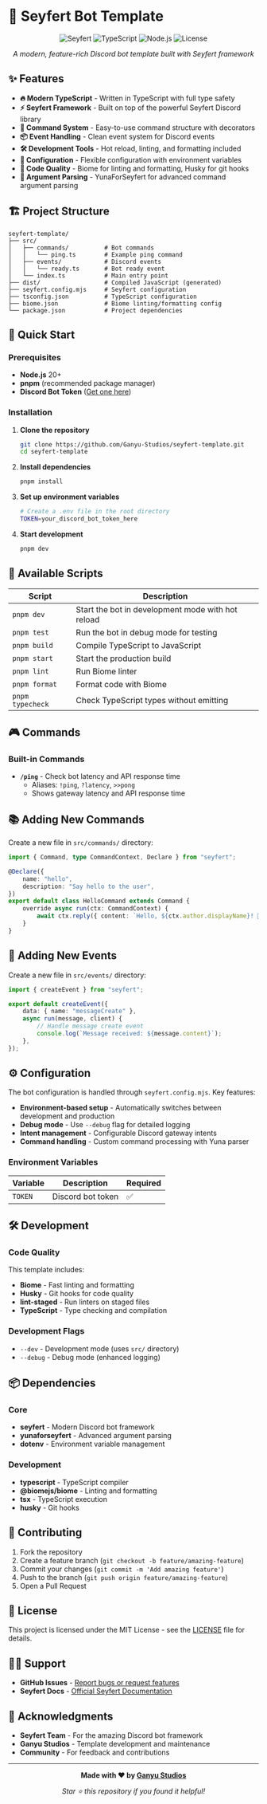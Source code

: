 # 🚀 Seyfert Bot Template

<div align="center">

![Seyfert](https://img.shields.io/badge/Seyfert-v2.x-blue?style=for-the-badge&logo=discord)
![TypeScript](https://img.shields.io/badge/TypeScript-5.8+-blue?style=for-the-badge&logo=typescript)
![Node.js](https://img.shields.io/badge/Node.js-20+-green?style=for-the-badge&logo=node.js)
![License](https://img.shields.io/badge/License-MIT-yellow?style=for-the-badge)

*A modern, feature-rich Discord bot template built with Seyfert framework*

</div>

## ✨ Features

- **🔥 Modern TypeScript** - Written in TypeScript with full type safety
- **⚡ Seyfert Framework** - Built on top of the powerful Seyfert Discord library
- **🎯 Command System** - Easy-to-use command structure with decorators
- **📦 Event Handling** - Clean event system for Discord events
- **🛠️ Development Tools** - Hot reload, linting, and formatting included
- **🔧 Configuration** - Flexible configuration with environment variables
- **📝 Code Quality** - Biome for linting and formatting, Husky for git hooks
- **🎨 Argument Parsing** - YunaForSeyfert for advanced command argument parsing

## 🏗️ Project Structure

```
seyfert-template/
├── src/
│   ├── commands/          # Bot commands
│   │   └── ping.ts        # Example ping command
│   ├── events/            # Discord events
│   │   └── ready.ts       # Bot ready event
│   └── index.ts           # Main entry point
├── dist/                  # Compiled JavaScript (generated)
├── seyfert.config.mjs     # Seyfert configuration
├── tsconfig.json          # TypeScript configuration
├── biome.json             # Biome linting/formatting config
└── package.json           # Project dependencies
```

## 🚀 Quick Start

### Prerequisites

- **Node.js** 20+ 
- **pnpm** (recommended package manager)
- **Discord Bot Token** ([Get one here](https://discord.com/developers/applications))

### Installation

1. **Clone the repository**
   ```bash
   git clone https://github.com/Ganyu-Studios/seyfert-template.git
   cd seyfert-template
   ```

2. **Install dependencies**
   ```bash
   pnpm install
   ```

3. **Set up environment variables**
   ```bash
   # Create a .env file in the root directory
   TOKEN=your_discord_bot_token_here
   ```

4. **Start development**
   ```bash
   pnpm dev
   ```

## 🔧 Available Scripts

| Script | Description |
|--------|-------------|
| `pnpm dev` | Start the bot in development mode with hot reload |
| `pnpm test` | Run the bot in debug mode for testing |
| `pnpm build` | Compile TypeScript to JavaScript |
| `pnpm start` | Start the production build |
| `pnpm lint` | Run Biome linter |
| `pnpm format` | Format code with Biome |
| `pnpm typecheck` | Check TypeScript types without emitting |

## 🎮 Commands

### Built-in Commands

- **`/ping`** - Check bot latency and API response time
  - Aliases: `!ping`, `?latency`, `>>pong`
  - Shows gateway latency and API response time

## 📚 Adding New Commands

Create a new file in `src/commands/` directory:

```typescript
import { Command, type CommandContext, Declare } from "seyfert";

@Declare({
    name: "hello",
    description: "Say hello to the user",
})
export default class HelloCommand extends Command {
    override async run(ctx: CommandContext) {
        await ctx.reply({ content: `Hello, ${ctx.author.displayName}! 👋` });
    }
}
```

## 🎯 Adding New Events

Create a new file in `src/events/` directory:

```typescript
import { createEvent } from "seyfert";

export default createEvent({
    data: { name: "messageCreate" },
    async run(message, client) {
        // Handle message create event
        console.log(`Message received: ${message.content}`);
    },
});
```

## ⚙️ Configuration

The bot configuration is handled through `seyfert.config.mjs`. Key features:

- **Environment-based setup** - Automatically switches between development and production
- **Debug mode** - Use `--debug` flag for detailed logging
- **Intent management** - Configurable Discord gateway intents
- **Command handling** - Custom command processing with Yuna parser

### Environment Variables

| Variable | Description | Required |
|----------|-------------|----------|
| `TOKEN` | Discord bot token | ✅ |

## 🛠️ Development

### Code Quality

This template includes:

- **Biome** - Fast linting and formatting
- **Husky** - Git hooks for code quality
- **lint-staged** - Run linters on staged files
- **TypeScript** - Type checking and compilation

### Development Flags

- `--dev` - Development mode (uses `src/` directory)
- `--debug` - Debug mode (enhanced logging)

## 📦 Dependencies

### Core
- **seyfert** - Modern Discord bot framework
- **yunaforseyfert** - Advanced argument parsing
- **dotenv** - Environment variable management

### Development
- **typescript** - TypeScript compiler
- **@biomejs/biome** - Linting and formatting
- **tsx** - TypeScript execution
- **husky** - Git hooks

## 🤝 Contributing

1. Fork the repository
2. Create a feature branch (`git checkout -b feature/amazing-feature`)
3. Commit your changes (`git commit -m 'Add amazing feature'`)
4. Push to the branch (`git push origin feature/amazing-feature`)
5. Open a Pull Request

## 📄 License

This project is licensed under the MIT License - see the [LICENSE](LICENSE) file for details.

## 🙋‍♂️ Support

- **GitHub Issues** - [Report bugs or request features](https://github.com/Ganyu-Studios/seyfert-template/issues)
- **Seyfert Docs** - [Official Seyfert Documentation](https://seyfert.dev/)

## 💝 Acknowledgments

- **Seyfert Team** - For the amazing Discord bot framework
- **Ganyu Studios** - Template development and maintenance
- **Community** - For feedback and contributions

---

<div align="center">

**Made with ❤️ by [Ganyu Studios](https://github.com/Ganyu-Studios)**

*Star ⭐ this repository if you found it helpful!*

</div>

